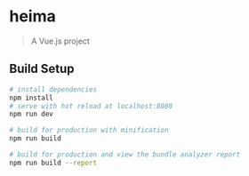 # heima

> A Vue.js project

## Build Setup

``` bash
# install dependencies
npm install
# serve with hot reload at localhost:8080
npm run dev

# build for production with minification
npm run build

# build for production and view the bundle analyzer report
npm run build --report
```

